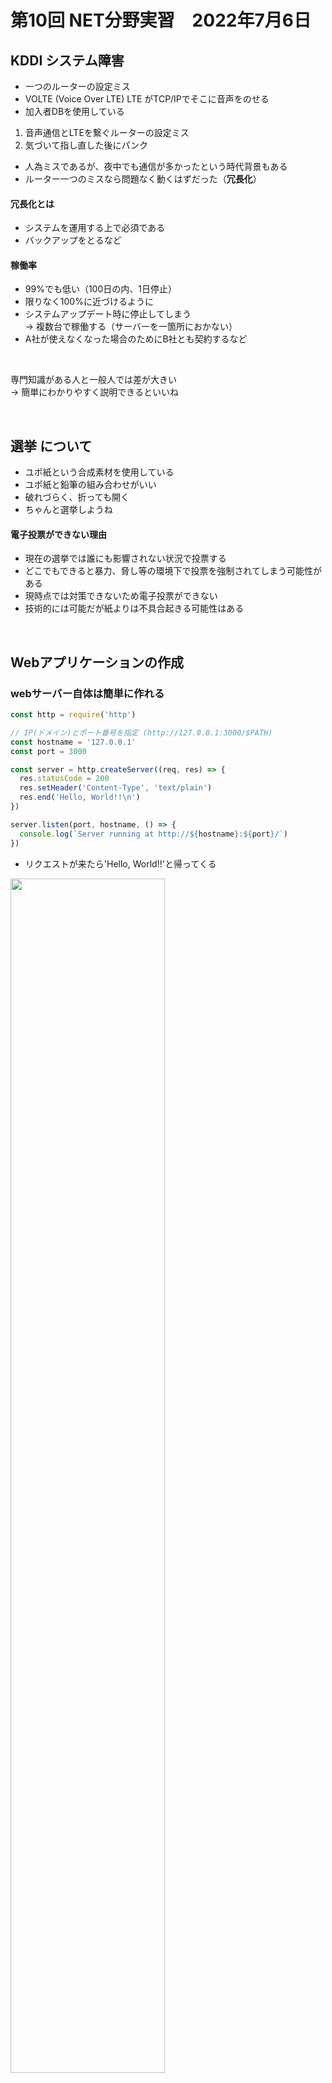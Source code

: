 # 第10回 NET分野実習　2022年7月6日

## KDDI システム障害
* 一つのルーターの設定ミス
* VOLTE (Voice Over LTE)
  LTE がTCP/IPでそこに音声をのせる
* 加入者DBを使用している

1. 音声通信とLTEを繋ぐルーターの設定ミス
2. 気づいて指し直した後にパンク

* 人為ミスであるが、夜中でも通信が多かったという時代背景もある
* ルーター一つのミスなら問題なく動くはずだった（**冗長化**）

#### **冗長化**とは
* システムを運用する上で必須である
* バックアップをとるなど

#### **稼働率**
* 99%でも低い（100日の内、1日停止）
* 限りなく100%に近づけるように
* システムアップデート時に停止してしまう  
→ 複数台で稼働する（サーバーを一箇所におかない）
* A社が使えなくなった場合のためにB社とも契約するなど

<br>

専門知識がある人と一般人では差が大きい  
  → 簡単にわかりやすく説明できるといいね

<br>

## 選挙 について
* ユポ紙という合成素材を使用している
* ユポ紙と鉛筆の組み合わせがいい
* 破れづらく、折っても開く
* ちゃんと選挙しようね

#### 電子投票ができない理由 
* 現在の選挙では誰にも影響されない状況で投票する
* どこでもできると暴力、脅し等の環境下で投票を強制されてしまう可能性がある
* 現時点では対策できないため電子投票ができない
* 技術的には可能だが紙よりは不具合起きる可能性はある

<br>

## Webアプリケーションの作成

### webサーバー自体は簡単に作れる
```JavaScript
const http = require('http')

// IP(ドメイン)とポート番号を指定 (http://127.0.0.1:3000/$PATH)
const hostname = '127.0.0.1'
const port = 3000

const server = http.createServer((req, res) => {
  res.statusCode = 200
  res.setHeader('Content-Type', 'text/plain')
  res.end('Hello, World!!\n')
})

server.listen(port, hostname, () => {
  console.log(`Server running at http://${hostname}:${port}/`)
})
```
* リクエストが来たら'Hello, World!!'と帰ってくる  
<image src="./images/pic-0.png" width="70%">

<br>

### 見つからないフォルダには 404を返す
```JavaScript
const http = require('http')

// IP(ドメイン)とポート番号を指定 (http://127.0.0.1:3000/$PATH)
const hostname = '127.0.0.1'
const port = 3000

const server = http.createServer((req, res) => {
  if (res.url == '/favicon.ico') {
    res.statusCode = 404
    res.setHeader('Content-Type', 'text/plain')
    res.end('ERROR File Not Found!\n')
  }
})

server.listen(port, hostname, () => {
  console.log(`Server running at http://${hostname}:${port}/`)
})
```
* 見つからないファイルを指定された場合は404を返す  
<image src="./images/pic-0.png" width="70%">

* すべて作るとコードが長くなる  
-> ライブラリを使おう

<br>

## npmでプロジェクト作成
```shell
$ mkdir webapp
$ cd webapp
$ code .
# プロジェクトを初期化
$ npm init -y
# express インストール
$ npm install express --save
```
* package.js にインストールしたライブラリ等の設定を保存される
```json
"dependencies": {
  "express": "^4.18.1",
  "moment": "^2.29.3"
}
```
* package-locked.json は詳細
* このファイルがある場合は以下のコマンドを使用したほうがいい
```shell
$ npm ci
```

<br>

## Express を使用してみる

```JavaScript
const express = require('express')
const app = express()
const port = 3000

app.use(express.urlencoded()) // URLエンコード機能の有効化
app.use(express.json()) // JSON形式のデータ受付を行う

// '/'にアクセスが来た場合
app.get('/', (req, res) => {
  res.set({'content-type': 'text/plain'})
  res.send('Hello, World!!')
})

// '/get-data'にアクセスが来た場合
app.get('/get-data', (req, res) => {
  res.set({'content-type': 'application/json'})
  res.send(`{"message": "hello,web api!!"}`)
})

app.post('/post-data', (req, res) => {
  const data = req.body
  console.log(data) // データの確認

  res.set({'content-type': 'application/json'})
  res.send(data) // 送られてきたデータをそのまま返す
})

// サーバー自体の立ち上げ
app.listen(port, () => {
  console.log(`Server running at http://localhost:${port}/`)
})
```
* get, post メソットも判断できる  
<image src="./images/express-0.png" width="70%">

* 'http://localhost:3000/' ->テキストとして送信される  
<image src="./images/express-2.png" width="70%">

* 'http://localhost:3000/get-data' -> jsonとして送信される

### curl コマンドで取得データを確認

```shell
$ curl 127.0.0.1
# プロキシに引っかかる場合
$ curl 127.0.0.1 --noproxy 127.0.0.1
```


### **GET** と **POST**
#### GET
* urlの後ろにつけられる   
  例）googleの検索ワード等

#### POST
* 表には表示されない
* 履歴の残っては困る場合等に使用  
  例）個人情報

<br>

## Node と Nginx のブリッジ
* :80(Nginx) から特定のアクセスがあれば :3000(Node) を動かす
  -> セキュリティ的にもよい
  クロスオリジン

webサイトへのアクセスをNodeへ  
（Nginx の機能を借りる感じ）

```
[/etc/nginx/sites-available/default]

server {
  ...
  server_name _;

+  location /api/ {
+    proxy_pass         http://127.0.0.1:3000/;
+    proxy_http_version 1.1;
+    proxy_set_header   Upgrade $http_upgrade;
+    proxy_set_header   Connection "upgrade";
+  }

  location / {
    # First attempt to serve request as file, then
    # as directory, then fall back to displaying a 404.
    try_files $uri $uri/ =404;
  }

  ...
}
```
* /api/ にアクセスされたら proxy_pass に飛ばす
* この働きをリバースプロキシという

'127.0.0.1/' にアクセス  
<image src="./images/nginx_to_node-1.png" width="70%">

* NginxがHTMLを返す

'127.0.0.1/api/' にアクセス  
<image src="./images/nginx_to_node-0.png" width="70%">

* NodeがNginx経由で受け取って返す

<br>

```JavaScript
// ボタンのイベント設定
document.getElementById('btn').addEventListener('click', () => {
    // APIデータ取得
    fetch(`http://localhost/api/get-data`)
        .then(response => {
            // console.log(response.status); // HTTPのステータスコード
            // console.log(response);
            // 取得したデータを表示
            response.json().then((data) => {
                // console.log(data);  // 取得されたレスポンスデータ
                document.getElementById("message").innerHTML = data.message;
            });
        });
});
```
* APIから取得した情報をリロードなしで更新できる

<br>

## Ajax
埋め込んだjs内から取得する  
-> リアルタイムで画面を更新できる

## 同一生成ポリシー
* JS でクライアントから他のサーバーにアクセスできない
* サーバーが他のサーバーから受け取ってクライアントに返せば実現できてしまう


<br>

## メモ
- [ ] 同一生成元ポリシー 
- [ ] Ajax

* Ajax は React とか Vue とかそこら辺だと思っていたが違いそう
* 失敗を繰り返すこと
* 自分のやって来たことを可視化しよう
* チャンスを逃さないために勉強しよう
* 人に仕事を振れるように

<br>

## 感想
学校のiPadの制限を突破するために、制限の掛かってない自分のサーバーを経由して別のサーバー（見たいサイト）からデータを取得してクライアントに返すという物を作った事があった。何気なくやっていた別の所からデータを貰ってサイトを更新する、という事がwebAPI等に関連している事に驚いた。
今回のNginxのように通常のwebサーバーを介したデータのやり取りを出来ることを知って今まで作ってきた物にも応用出来そうだと思った。知識は選択肢を広げてくれるので大切だと感じた
